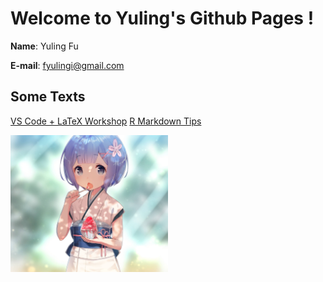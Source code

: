 # Welcome to Yuling's Github Pages !

**Name**: Yuling Fu

**E-mail**: fyulingi@gmail.com


## Some Texts

[VS Code + LaTeX Workshop](./VS_Code+LaTeX_Workshop.html)
[R Markdown Tips](./R_Markdown_Tips.html)

<img src='./imgnew_0045.jpg' width="50%" height="50%" />
